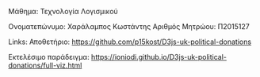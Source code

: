 Μάθημα: Τεχνολογία Λογισμικού

Ονοματεπώνυμο: Χαράλαμπος Κωστάντης
Αριθμός Μητρώου: Π2015127

Links: 
Αποθετήριο: https://github.com/p15kost/D3js-uk-political-donations

Εκτελέσιμο παράδειγμα: https://ioniodi.github.io/D3js-uk-political-donations/full-viz.html




